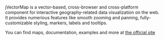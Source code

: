 jVectorMap is a vector-based, cross-browser and cross-platform component for interactive geography-related data
visualization on the web. It provides numerious features like smooth zooming and panning, fully-customizable styling,
markers, labels and tooltips.

You can find maps, documentation, examples and more at [the official site](http://jvectormap.com/)